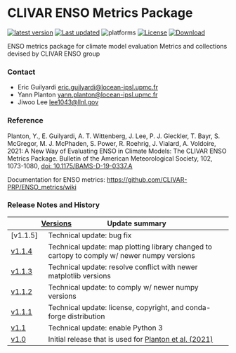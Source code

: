 # CLIVAR ENSO Metrics Package

<!-- badges: start -->
[![latest version](https://img.shields.io/conda/vn/conda-forge/enso_metrics.svg?kill_cache=1)](https://anaconda.org/conda-forge/enso_metrics/)
[![Last updated](https://anaconda.org/conda-forge/enso_metrics/badges/latest_release_date.svg?kill_cache=1)](https://anaconda.org/conda-forge/enso_metrics/files)
![platforms](https://img.shields.io/badge/platforms-linux%20|%20osx-lightgrey.svg)
[![License](https://anaconda.org/conda-forge/enso_metrics/badges/license.svg)](https://github.com/CLIVAR-PRP/ENSO_metrics/blob/master/LICENSE)
[![Download](https://anaconda.org/conda-forge/enso_metrics/badges/downloads.svg?kill_cache=1)](https://anaconda.org/conda-forge/enso_metrics/)

ENSO metrics package for climate model evaluation
Metrics and collections devised by CLIVAR ENSO group

### Contact

* Eric Guilyardi <eric.guilyardi@locean-ipsl.upmc.fr>
* Yann Planton <yann.planton@locean-ipsl.upmc.fr>
* Jiwoo Lee <lee1043@llnl.gov>

### Reference

Planton, Y., E. Guilyardi, A. T. Wittenberg, J. Lee, P. J. Gleckler, T. Bayr, S. McGregor, M. J. McPhaden, S. Power, R. Roehrig,  J. Vialard, A. Voldoire, 2021: A New Way of Evaluating ENSO in Climate Models: The CLIVAR ENSO Metrics Package. Bulletin of the American Meteorological Society, 102, 1073-1080, [doi: 10.1175/BAMS-D-19-0337.A](https://doi.org/10.1175/BAMS-D-19-0337.A)

Documentation for ENSO metrics: https://github.com/CLIVAR-PRP/ENSO_metrics/wiki


### Release Notes and History

| <div style="width:300%">[Versions]</div> | Update summary   |
| ------------| ------------------------------------- |
| [v1.1.5]    | Technical update: bug fix
| [v1.1.4]    | Technical update: map plotting library changed to cartopy to comply w/ newer numpy versions
| [v1.1.3]    | Technical update: resolve conflict with newer matplotlib versions
| [v1.1.2]    | Technical update: to comply w/ newer numpy versions
| [v1.1.1]    | Technical update: license, copyright, and conda-forge distribution
| [v1.1]      | Technical update: enable Python 3
| [v1.0]      | Initial release that is used for [Planton et al. (2021)]


[Versions]: https://github.com/PCMDI/pcmdi_metrics/releases
[v1.1.4]: https://github.com/CLIVAR-PRP/ENSO_metrics/releases/tag/v1.1.4
[v1.1.3]: https://github.com/CLIVAR-PRP/ENSO_metrics/releases/tag/v1.1.3
[v1.1.2]: https://github.com/CLIVAR-PRP/ENSO_metrics/releases/tag/v1.1.2
[v1.1.1]: https://github.com/CLIVAR-PRP/ENSO_metrics/releases/tag/v1.1.1
[v1.1]: https://github.com/CLIVAR-PRP/ENSO_metrics/releases/tag/v1.1
[v1.0]: https://github.com/CLIVAR-PRP/ENSO_metrics/releases/tag/v1.0

[Planton et al. (2021)]: https://doi.org/10.1175/BAMS-D-19-0337.A
